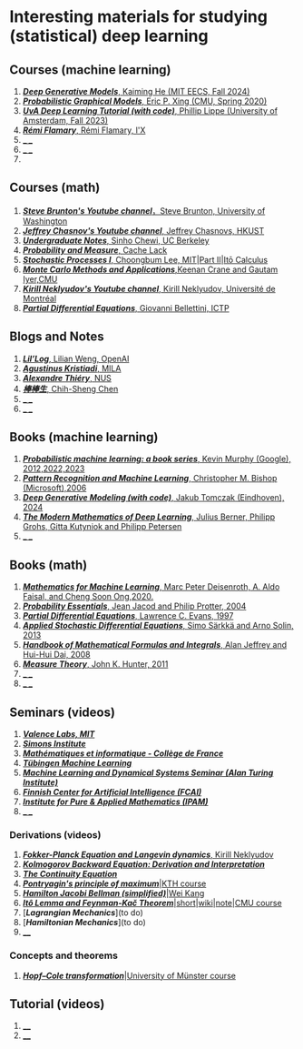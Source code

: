 # Interesting materials for studying (statistical) deep learning


## Courses (machine learning)
1. [**_Deep Generative Models_**, Kaiming He (MIT EECS, Fall 2024)](https://mit-6s978.github.io/schedule.html)
2. [**_Probabilistic Graphical Models_**, Eric P. Xing (CMU, Spring 2020)](https://www.cs.cmu.edu/~epxing/Class/10708-20/lectures.html)
3. [**_UvA Deep Learning Tutorial (with code)_**, Phillip Lippe (University of Amsterdam, Fall 2023)](https://uvadlc-notebooks.readthedocs.io/en/latest/)
4. [**_Rémi Flamary_**, Rémi Flamary, l'X](https://remi.flamary.com/teaching.html)
5. [**_ _**]()
6. [**_ _**]()
7. 
 

## Courses (math)
1. [**_Steve Brunton's Youtube channel_**，Steve Brunton, University of Washington](https://www.youtube.com/@Eigensteve/videos)
2. [**_Jeffrey Chasnov's Youtube channel_**, Jeffrey Chasnovs, HKUST](https://www.youtube.com/@ProfJeffreyChasnov/videos)
3. [**_Undergraduate Notes_**, Sinho Chewi, UC Berkeley](https://chewisinho.github.io/class-notes)
4. [**_Probability and Measure_**, Cache Lack](https://www.youtube.com/watch?v=qnVZku1_a3Q&list=PL0vEWJI_pj7RZ51zecINlzWxpFv83r8RE)
5. [**_Stochastic Processes I_**, Choongbum Lee, MIT](https://www.youtube.com/watch?v=TuTmC8aOQJE&t=2s)|[Part II](https://www.youtube.com/watch?v=PPl-7_RL0Ko&t=21s)|[Itō Calculus](https://www.youtube.com/watch?v=Z5yRMMVUC5w&t=468s)
6. [**_Monte Carlo Methods and Applications_**,Keenan Crane and Gautam Iyer,CMU](https://gi1242.codeberg.page/cmu-math-cs-mcm/)
7. [**_Kirill Neklyudov's Youtube channel_**, Kirill Neklyudov, Université de Montréal](https://www.youtube.com/@k_neklyudov/videos)
8. [**_Partial Differential Equations_**, Giovanni Bellettini, ICTP](https://www.youtube.com/watch?v=Rq1iRT2LL-8&list=PLLq_gUfXAnkkvL_UoCGivS0wOYhwCtczI)


## Blogs and Notes
1. [**_Lil’Log_**, Lilian Weng, OpenAI](https://lilianweng.github.io/)
2. [**_Agustinus Kristiadi_**, MILA ](https://agustinus.kristia.de/blog/)
3. [**_Alexandre Thiéry_**, NUS](https://alexxthiery.github.io/notes/index_notes.html)
4. [**_棒棒生_**, Chih-Sheng Chen](https://bobondemon.github.io/)
5. [**_ _**]()
6. [**_ _**]()


## Books (machine learning)
1. [**_Probabilistic machine learning: a book series_**, Kevin Murphy (Google), 2012,2022,2023](https://probml.github.io/pml-book/)
2. [**_Pattern Recognition and Machine Learning_**, Christopher M. Bishop (Microsoft),2006](https://github.com/peteflorence/MachineLearning6.867/blob/master/Bishop/Bishop%20-%20Pattern%20Recognition%20and%20Machine%20Learning.pdf)
3. [**_Deep Generative Modeling (with code)_**, Jakub Tomczak (Eindhoven), 2024](https://github.com/jmtomczak/intro_dgm/tree/main?tab=readme-ov-file)
4. [**_The Modern Mathematics of Deep Learning_**, Julius Berner, Philipp Grohs, Gitta Kutyniok and Philipp Petersen](https://arxiv.org/pdf/2105.04026)
5. [**_ _**]()


## Books (math)
1. [**_Mathematics for Machine Learning_**, Marc Peter Deisenroth, A. Aldo Faisal, and Cheng Soon Ong,2020.](https://mml-book.github.io/book/mml-book.pdf)
2. [**_Probability Essentials_**, Jean Jacod and Philip Protter, 2004](https://www.karlin.mff.cuni.cz/~lachout/Vyuka/O-Sem/JacodProtter2004.pdf)
3. [**_Partial Differential Equations_**, Lawrence C. Evans, 1997](https://math24.wordpress.com/wp-content/uploads/2013/02/partial-differential-equations-by-evans.pdf)
4. [**_Applied Stochastic Differential Equations_**, Simo Särkkä and Arno Solin, 2013](https://users.aalto.fi/~asolin/sde-book/sde-book.pdf)
5. [**_Handbook of Mathematical Formulas and Integrals_**, Alan Jeffrey and Hui-Hui Dai, 2008](https://wiki.3av.us/lib/exe/fetch.php?media=astronomy_and_astrophysics:handbook_of_mathematical_formulas_and_in.pdf)
6. [**_Measure Theory_**, John K. Hunter, 2011](https://www.math.ucdavis.edu/~hunter/m206/measure_notes.pdf)
7. [**_ _**]()
8. [**_ _**]()


## Seminars (videos)
1. [**_Valence Labs, MIT_**](https://www.youtube.com/@valence_labs)
2. [**_Simons Institute_**](https://www.youtube.com/@SimonsInstituteTOC/featured)
3. [**_Mathématiques et informatique - Collège de France_**](https://www.youtube.com/@Mathematiques-Informatique-CdF)
4. [**_Tübingen Machine Learning_**](https://www.youtube.com/c/T%C3%BCbingenML/videos)
5. [**_Machine Learning and Dynamical Systems Seminar (Alan Turing Institute)_**](https://www.youtube.com/@mlds_seminar/videos)
6. [**_Finnish Center for Artificial Intelligence (FCAI)_**](https://www.youtube.com/@FCAI/videos)
7. [**_Institute for Pure & Applied Mathematics (IPAM)_**](https://www.youtube.com/@IPAMUCLA)
8. [**_ _**]()


### Derivations (videos)
1. [**_Fokker-Planck Equation and Langevin dynamics_**, Kirill Neklyudov](https://www.youtube.com/watch?v=3-KzIjoFJy4&t=8s)
2. [**_Kolmogorov Backward Equation: Derivation and Interpretation_**](https://www.youtube.com/watch?v=wrvHHNCRl7I)
3. [**_The Continuity Equation_**](https://www.youtube.com/watch?v=uK-apwLuEk8&t=409s)
4. [**_Pontryagin's principle of maximum_**](https://www.youtube.com/watch?v=Bxc4iy2xUjc)|[KTH course](https://people.kth.se/~aaurell/Courses/SF3971_VTHT15/SMP-intro.pdf)
5. [**_Hamilton Jacobi Bellman (simplified)_**](https://www.youtube.com/watch?v=-hO-AnFYm6M&t=15s)|[Wei Kang](https://www.youtube.com/watch?v=ABY-Wo6w77I&t=2023s)
6. [**_Itô Lemma and Feynman-Kač Theorem_**](https://www.youtube.com/watch?v=BDyU3SQuVrA&t=2289s)|[short](https://www.youtube.com/watch?v=o7deOrWRC2I)|[wiki](https://en.wikipedia.org/wiki/Feynman%E2%80%93Kac_formula)|[note](https://scholar.harvard.edu/files/forrestgflesher/files/final_paper_final.pdf)|[CMU course](https://geometrycollective.github.io/monte-carlo/slides/Lecture12-PDEsStochasticProcesses-CMUMonteCarloFA23.pdf)
7. [**_Lagrangian Mechanics_**](to do)
8. [**_Hamiltonian Mechanics_**](to do)
9. [**__**]()

### Concepts and theorems 
1. [**_Hopf–Cole transformation_**](https://people.math.sc.edu/wuchen/papers/GHC.pdf)|[University of Münster course](https://www.uni-muenster.de/Physik.TP/archive/fileadmin/lehre/NumMethoden/SoSe10/Skript/Burgers.pdf)


## Tutorial (videos)
1. [**__**]()
2. [**__**]()


 
   













